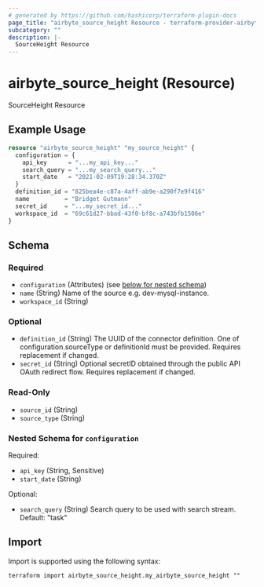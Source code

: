 ```yaml
---
# generated by https://github.com/hashicorp/terraform-plugin-docs
page_title: "airbyte_source_height Resource - terraform-provider-airbyte"
subcategory: ""
description: |-
  SourceHeight Resource
---
```


# airbyte_source_height (Resource)

SourceHeight Resource

## Example Usage

```terraform
resource "airbyte_source_height" "my_source_height" {
  configuration = {
    api_key      = "...my_api_key..."
    search_query = "...my_search_query..."
    start_date   = "2021-02-09T19:28:34.370Z"
  }
  definition_id = "825bea4e-c87a-4aff-ab9e-a290f7e9f416"
  name          = "Bridget Gutmann"
  secret_id     = "...my_secret_id..."
  workspace_id  = "69c61d27-bbad-43f0-bf8c-a743bfb1506e"
}
```

<!-- schema generated by tfplugindocs -->
## Schema

### Required

- `configuration` (Attributes) (see [below for nested schema](#nestedatt--configuration))
- `name` (String) Name of the source e.g. dev-mysql-instance.
- `workspace_id` (String)

### Optional

- `definition_id` (String) The UUID of the connector definition. One of configuration.sourceType or definitionId must be provided. Requires replacement if changed.
- `secret_id` (String) Optional secretID obtained through the public API OAuth redirect flow. Requires replacement if changed.

### Read-Only

- `source_id` (String)
- `source_type` (String)

<a id="nestedatt--configuration"></a>
### Nested Schema for `configuration`

Required:

- `api_key` (String, Sensitive)
- `start_date` (String)

Optional:

- `search_query` (String) Search query to be used with search stream. Default: "task"

## Import

Import is supported using the following syntax:

```shell
terraform import airbyte_source_height.my_airbyte_source_height ""
```
